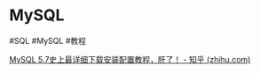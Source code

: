 # MySQL

#SQL #MySQL #教程

[MySQL 5.7史上最详细下载安装配置教程，肝了！ - 知乎 (zhihu.com)](https://zhuanlan.zhihu.com/p/373515920)